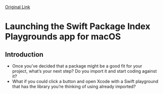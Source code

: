 [Original Link](https://blog.swiftpackageindex.com/posts/launching-the-swift-package-index-playgrounds-app-for-macos/)

# Launching the Swift Package Index Playgrounds app for macOS
## Introduction
* Once you’ve decided that a package might be a good fit for your project, what’s your next step? Do you import it and start coding against it?
* What if you could click a button and open Xcode with a Swift playground that has the library you’re thinking of using already imported? 
